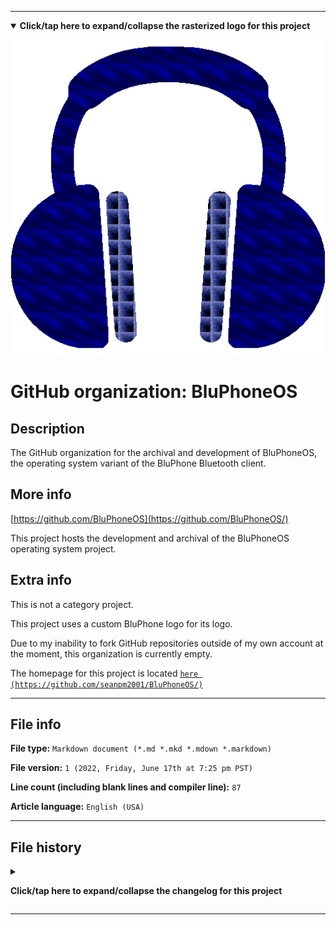 
***

<!--
<details><summary><b lang="en">Click/tap here to expand/collapse the vectorized logo for this project</b></summary>

![e5b2b969f92ce208b531c252d9ccacc5.svg failed to load. The file may be missing or corrupt. Check the file path for errors first.](/AdditionalInfo/2/BluPhoneOS/e5b2b969f92ce208b531c252d9ccacc5.svg)

</details>
!-->

<details open><summary><b lang="en">Click/tap here to expand/collapse the rasterized logo for this project</b></summary>

![BluPhone_Photo1_HighCompression.png failed to load. The file may be missing or corrupt. Check the file path for errors first.](/AdditionalInfo/2/BluPhoneOS/BluPhone_Photo1_HighCompression.png)

</details>

# GitHub organization: BluPhoneOS

## Description

The GitHub organization for the archival and development of BluPhoneOS, the operating system variant of the BluPhone Bluetooth client.

## More info

[https://github.com/BluPhoneOS](https://github.com/BluPhoneOS/)

This project hosts the development and archival of the BluPhoneOS operating system project.

## Extra info

This is not a category project.

This project uses a custom BluPhone logo for its logo.

<!--
As of 2022, May 27th, I don't have any projects that use for this organization yet.
!-->

Due to my inability to fork GitHub repositories outside of my own account at the moment, this organization is currently empty.

The homepage for this project is located [`here (https://github.com/seanpm2001/BluPhoneOS/)`](https://github.com/seanpm2001/BluPhoneOS/)

<!--
There is no current home repository for this project.
!-->

***

## File info

**File type:** `Markdown document (*.md *.mkd *.mdown *.markdown)`

**File version:** `1 (2022, Friday, June 17th at 7:25 pm PST)`

**Line count (including blank lines and compiler line):** `87`

**Article language:** `English (USA)`

***

## File history

<details><summary><p lang="en"><b>Click/tap here to expand/collapse the changelog for this project</b></p></summary>

<details><summary><p lang="en"><b>Version 1 (2022, Friday, June 17th at 7:25 pm PST)</b></p></summary>

**This version was made by:** [`@seanpm2001`](https://github.com/seanpm2001/)

> Changes:

- [x] Started the file
- [x] Referenced the organization icon (raster)
<!-- - [x] Referenced the organization icon (vector) !-->
- [x] Added the organization description
- [x] Added the `more info` section
- [x] Added the `extra info` section
- [x] Added the file info section
- [x] Added the changelog
- [ ] No other changes in version 1

</details>

</details>

***

